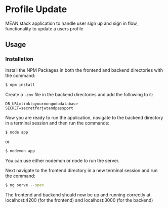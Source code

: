 # Profile Update

MEAN stack application to handle user sign up and sign in flow, functionality to update a users profile


## Usage


### Installation

Install the NPM Packages in both the frontend and backend directories with the command:

```sh
$ npm install
```

Create a `.env` file in the backend directories and add the following to it:

```
DB_URL=linktoyourmongodbdatabase
SECRET=secretforjwtandpassport
```

Now you are ready to run the application, navigate to the backend directory in a terminal session and then run the commands:

```sh
$ node app
```

or

```sh
$ nodemon app
```
You can use either nodemon or node to run the server.

Next navigate to the frontend directory in a new terminal session and run the command:

```sh
$ ng serve --open
```

The frontend and backend should now be up and running correctly at localhost:4200 (for the frontend) and localhost:3000 (for the backend)
